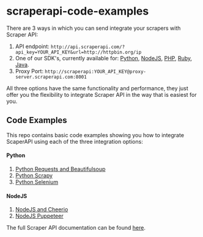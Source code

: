 # scraperapi-code-examples

There are 3 ways in which you can send integrate your scrapers with Scraper API:

1. API endpoint: `http://api.scraperapi.com/?api_key=YOUR_API_KEY&url=http://httpbin.org/ip`
2. One of our SDK's, currently available for: [Python](https://pypi.org/project/scraperapi-sdk/), [NodeJS](https://www.npmjs.com/package/scraperapi-sdk), [PHP](https://packagist.org/packages/scraperapi/sdk), [Ruby](https://rubygems.org/gems/scraperapi), [Java](https://github.com/scraperapi/scraperapi-java-sdk).
3. Proxy Port: `http://scraperapi:YOUR_API_KEY@proxy-server.scraperapi.com:8001` 

All three options have the same functionality and performance, they just offer you the flexibility to integrate Scraper API in the way that is easiest for you.


Code Examples
------
This repo contains basic code examples showing you how to integrate ScaperAPI using each of the three integration options:

#### Python
1. [Python Requests and Beautifulsoup](https://github.com/scraperapi/scraperapi-code-examples/tree/main/Python/Python_Requests_Beautifulsoup)
2. [Python Scrapy](https://github.com/scraperapi/scraperapi-code-examples/tree/main/Python/Python_Scrapy)
3. [Python Selenium](https://github.com/scraperapi/scraperapi-code-examples/tree/main/Python/Python_Selenium)

#### NodeJS
1. [NodeJS and Cheerio](https://github.com/scraperapi/scraperapi-code-examples/tree/main/NodeJS/NodeJS)
2. [NodeJS Puppeteer](https://github.com/scraperapi/scraperapi-code-examples/tree/main/NodeJS/NodeJS_Puppeteer)

The full Scraper API documentation can be found [here](https://www.scraperapi.com/documentation).
